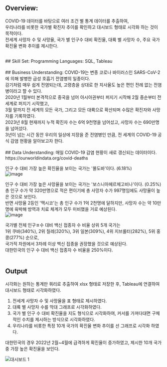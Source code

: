 ## Overview:
COVID-19 데이터를 바탕으로 여러 조건 별 통계 데이터를 추출하여, <br>
우리나라를 비롯한 국가별 확진자 추이를 확인하고 대시보드 형태로 시각화 하는 것이 목적이다. <br>
전세계 사망자 수 및 사망율, 국가 별 인구수 대비 확진율, 대륙 별 사망자 수, 주요 국가 확진율 변화 추이를 제시한다. <br>

 <br>
## Skill Set:
  Programming Languages: SQL, Tableau <br>
 
 <br>
## Business Understanding:
COVID-19는 변종 코로나 바이러스인 SARS-CoV-2에 의해 발병한 급성 호흡기 전염병의 일종이다. <br>
감기처럼 매우 쉽게 전염되는데, 고령층을 상대로 한 치사율도 높은 편인 전례 없는 전염병이라고 할 수 있다. <br>
2020년 1월부터 본격적으로 중국을 넘어 아시아권부터 퍼지기 시작해 2월 중순부터 전 세계로 퍼지기 시작했고,  <br>
3월 말까지 전 세계의 모든 국가, 그리고 모든 대륙으로 확산되며 수많은 확진자와 사망자를 기록하였다. <br>
2023년 8월 현재까지 누적 확진자 수는 6억 9천명을 넘어섰고, 사망자 수는 690만명을 넘어섰다. <br>
3년이 넘는 시간 동안 우리의 일상에 지장을 준 전염병인 만큼, 전 세계의 COVID-19 공식 감염 현황을 알아보고자 한다.  <br>

 <br>
## Data Understanding: 
매일 COVID-19 감염 현황이 새로 갱신되는 데이터이다. <br>
https://ourworldindata.org/covid-deaths
 <br>

인구 수 대비 가장 높은 확진율을 보이는 국가는 '몰도바'이다. (6.18%) <br>
![image](https://github.com/kosonkh7/Data_Analysis_Portfolio/assets/83086978/2619519d-013f-43eb-b206-e7bf4c44dc21)
 <br>
 
인구 수 대비 가장 높은 사망율을 보이는 국가는 '보스니아헤르체고비나'이다. (0.25%) <br>
총 인구 수가 약 320만명으로 적은 편이기에 총 사망자 수가 997명임에도 사망율이 높은 것으로 보인다. <br>
반면 사망율 2등인 '맥시코'는 총 인구 수가 1억 2천명에 달하지만, 사망자 수는 약 10만명에 육박해 방역과 치료 체계가 모두 미비했을 거로 예상된다.  <br>
![image](https://github.com/kosonkh7/Data_Analysis_Portfolio/assets/83086978/e6bf8e39-3325-4309-9075-fa0282c4d367)
 <br>
 
국가별 전체 인구ㅍ수 대비 백신 접종자 수 비율 상위 5개 국가는 <br>
1위 쿠바(340%), 2위 칠레(320%), 3위 일본(309%), 4위 지브롤터(282%), 5위 홍콩(277%) 순으로, <br>
국가적 차원에서 3차례 이상 백신 접종을 권장했을 것으로 예상된다. <br>
대한민국의 인구 수 대비 백신 접종자 수 비율을 250%이다. <br>
 <br>
 
## Output
시각화는 원하는 통계만 쿼리로 추출하여 xlsx 형태로 저장한 후, Tableau에 연결하여 대시보드 형태로 시각화하였다.
1) 전세계 사망자 수 및 사망율을 표 형태로 제시하였다.
2) 대륙 별 사망자 수를 막대 그래프로 시각화하였다.
3) 국가 별 인구 수 대비 확진율을 지도 형식으로 시각화하여, 커서를 가져다대면 구체적인 수치를 제시하는 방식으로 시각화하였다.
4) 우리나라를 비롯한 특정 10개 국가의 확진율 변화 추이를 선 그래프로 시각화 하였다.

대한민국의 경우 2022년 2월~4월에 급격하게 확진율이 증가하였고, 제시한 10개 국가 중 가장 높은 확진율을 보인다.

![대시보드 1](https://github.com/kosonkh7/Data_Analysis_Portfolio/assets/83086978/1d8918e1-019c-4613-be1c-191668cd777b)


